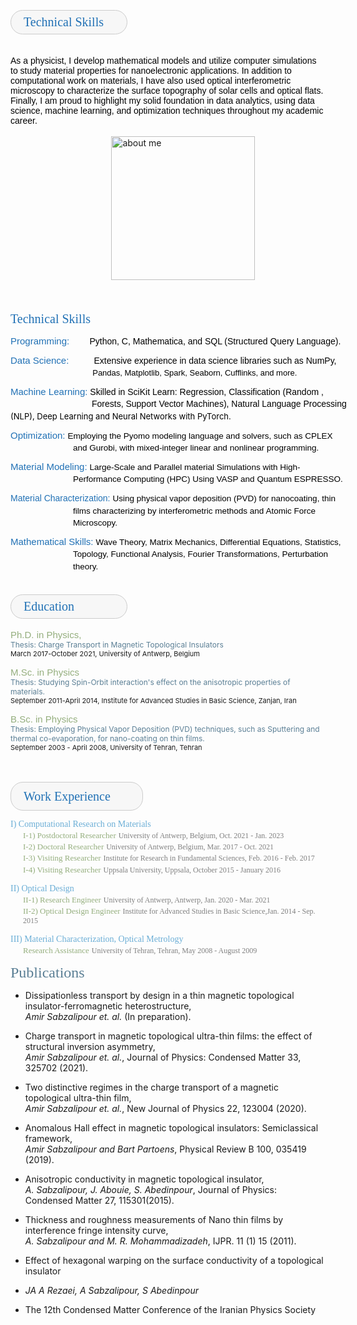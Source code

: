 
<br><br>
<div style="border-radius: 20px; background-color: #f7f7f7; width: 145px; padding-left: 20px; padding-right: 20px; padding-top: 7px; padding-bottom: 7px; border: 1px solid #CCCCCC;">
    <span style="font-size: 20px; color:#2171b5; font-family: 'Avenir Next LT Pro'">Technical Skills</span>
</div><br><br>
<span style="font-size: 14px; color: black; font-family: 'Avenir Next LT Pro', sans-serif;">As a physicist, I develop mathematical models and utilize computer simulations to study material properties for nanoelectronic applications. In addition to computational work on materials, I have also used optical interferometric microscopy to characterize the surface topography of solar cells and optical flats. Finally, I am proud to highlight my solid foundation in data analytics, using data science, machine learning, and optimization techniques throughout my academic career.</span> <br><br>
&nbsp;&nbsp;&nbsp;&nbsp;&nbsp;&nbsp;&nbsp;&nbsp;&nbsp;&nbsp;&nbsp;&nbsp;&nbsp;&nbsp;&nbsp; &nbsp; &nbsp; &nbsp; &nbsp; &nbsp; &nbsp; &nbsp;&nbsp;&nbsp;&nbsp;&nbsp;&nbsp;&nbsp;&nbsp;&nbsp;&nbsp; &nbsp; 
<img src="https://raw.githubusercontent.com/AmirSabzalipour/Data_Science/main/images/me.png" alt="about me" width="230">
<br><br><br>

<span style="font-size: 20px; color:#2171b5; font-family: 'Avenir Next LT Pro'">Technical Skills</span>
 <div style="width: 540px; margin-top: 10px;"> 
        <div align="left" style="line-height: 1.4em;">
            <span style="font-size: 15px; color: #2171b5; font-family: 'Avenir Next LT Pro', sans-serif;">Programming:&nbsp;&nbsp;&nbsp;&nbsp;</span>
            <span style="font-size: 14px; color: black; font-family: 'Avenir Next LT Pro', sans-serif;">&nbsp;&nbsp;&nbsp;Python, C, Mathematica, and SQL (Structured Query Language).</span>
        </div>
    </div>

<div style="width: 540px; margin-top: 10px;"> 
        <div align="left" style="line-height: 1.4em;">
            <span style="font-size: 15px; color: #2171b5; font-family: 'Avenir Next LT Pro', sans-serif;">Data Science:&nbsp;&nbsp;&nbsp;&nbsp;</span>
            <span style="font-size: 14px; color: black; font-family: 'Avenir Next LT Pro', sans-serif;">&nbsp;&nbsp;&nbsp;&nbsp; Extensive experience in data science libraries such as NumPy,</span>
            <span style="font-size: 13px; color: black; font-family: 'Avenir Next LT Pro', sans-serif; display: block; margin-left: 124px;"> &nbsp;&nbsp;Pandas, Matplotlib, Spark, Seaborn, Cufflinks, and more.</span>
        </div>
</div>
<div style="width: 540px; margin-top: 10px;"> 
    <div align="left" style="line-height: 1.4em;">
        <span style="font-size: 15px; color: #2171b5; font-family: 'Avenir Next LT Pro', sans-serif;">Machine Learning:</span>
        <span style="font-size: 14px; color: black; font-family: 'Avenir Next LT Pro', sans-serif;"> Skilled in SciKit Learn: Regression, Classification (Random ,</span>
        <span style="font-size: 14px; color: black; font-family: 'Avenir Next LT Pro', sans-serif; display: block; margin-left: 130px;"> Forests, Support Vector Machines), Natural Language Processing</span>
        <span style="font-size: 13px; color: black; font-family: 'Avenir Next LT Pro',margin-left: 160px; sans-serif;">(NLP), Deep Learning and Neural Networks with PyTorch.</span>
    </div>
</div>


<div style="width: 540px; margin-top: 10px;"> 
        <div align="left" style="line-height: 1.4em;">
            <span style="font-size: 15px; color: #2171b5; font-family: 'Avenir Next LT Pro', sans-serif;">Optimization:</span>
            <span style="font-size: 13.5px; color: black; font-family: 'Avenir Next LT Pro', sans-serif;">Employing the Pyomo modeling language and solvers, such as CPLEX</span>
            <span style="font-size: 13.5px; color: black; font-family: 'Avenir Next LT Pro', sans-serif; display: block; margin-left: 100px;">and Gurobi, with mixed-integer linear and nonlinear programming.</span>
        </div>
 </div>

<div style="width: 540px; margin-top: 10px;"> 
        <div align="left" style="line-height: 1.4em;">
            <span style="font-size: 15px; color: #2171b5; font-family: 'Avenir Next LT Pro', sans-serif;">Material Modeling:</span>
            <span style="font-size: 13.5px; color: black; font-family: 'Avenir Next LT Pro', sans-serif;">Large-Scale and Parallel material Simulations with High- </span>
            <span style="font-size: 13.5px; color: black; font-family: 'Avenir Next LT Pro', sans-serif; display: block; margin-left: 100px;">Performance Computing (HPC) Using VASP and Quantum ESPRESSO.</span>
        </div>
 </div>

<div style="width: 540px; margin-top: 10px;"> 
        <div align="left" style="line-height: 1.4em;">
            <span style="font-size: 14px; color: #2171b5; font-family: 'Avenir Next LT Pro', sans-serif;">Material Characterization:</span>
            <span style="font-size: 13.5px; color: black; font-family: 'Avenir Next LT Pro', sans-serif;">Using physical vapor deposition (PVD) for nanocoating, thin </span>
            <span style="font-size: 13.5px; color: black; font-family: 'Avenir Next LT Pro', sans-serif; display: block; margin-left: 100px;">films characterizing by interferometric methods and Atomic Force Microscopy.</span>
        </div>
</div>

<div style="width: 540px; margin-top: 10px;"> 
        <div align="left" style="line-height: 1.4em;">
            <span style="font-size: 15px; color: #2171b5; font-family: 'Avenir Next LT Pro', sans-serif;">Mathematical Skills:</span>
            <span style="font-size: 13.5px; color: black; font-family: 'Avenir Next LT Pro', sans-serif;">Wave Theory, Matrix Mechanics, Differential Equations, Statistics, </span>
            <span style="font-size: 13.5px; color: black; font-family: 'Avenir Next LT Pro', sans-serif; display: block; margin-left: 100px;">Topology, Functional Analysis, Fourier Transformations, Perturbation theory.</span>
        </div>
    </div>
</div>
<br>
<br>
<div style="border-radius: 20px;background-color: #f7f7f7;width: 145px; padding-left: 20px; padding-right: 20px; padding-top: 7px; padding-bottom: 7px; border: 1px solid #CCCCCC;"> <span style="font-size: 20px; color:#2171b5 ; font-family: 'Avenir Next LT Pro'">Education</span></div> <br> 
<span style="font-size:15px;color:#94AE7D; font-family: 'Avenir Next LT Pro', sans-serif;">Ph.D. in Physics,</span><br>
<span style="font-size:12px; color:#5b7f95"> Thesis: Charge Transport in Magnetic Topological Insulators</span>
<br> <span style="font-size:11px;"> March 2017-October 2021, University of Antwerp, Belgium</span> <br> 

<span style="font-size:15px;color:#94AE7D; font-family: 'Avenir Next LT Pro', sans-serif;"> M.Sc. in Physics</span><br> 
<span style="font-size:12px; color:#5b7f95"> Thesis: Studying Spin-Orbit interaction's effect on the anisotropic properties of materials.</span>
<br><span style="font-size:11px;">September 2011-April 2014, Institute for Advanced Studies in Basic Science, Zanjan, Iran </span> 

<span style="font-size:15px;color:#94AE7D; font-family: 'Avenir Next LT Pro', sans-serif;"> B.Sc. in Physics</span><br>
<span style="font-size:12px;color:#5b7f95"> Thesis: Employing Physical Vapor Deposition (PVD) techniques, such as Sputtering and thermal co-evaporation, for nano-coating on thin films.</span><br>
<span style="font-size:11px;">September 2003 - April 2008, University of Tehran, Tehran</span> 
<br><br><br>

<div style="border-radius: 20px; background-color: #f7f7f7; width: 170px; padding-left: 20px; padding-right: 20px; padding-top: 7px; padding-bottom: 7px; border: 1px solid #CCCCCC; line-height: 1.5;">
    <span style="font-size: 20px; color: #2171b5; font-family: 'Avenir Next LT Pro';">Work Experience</span>
</div>

<ul style="list-style-type: none; padding-left: 0;">
    <li style="margin-bottom: .2px;">
        <span style="font-size: 14px; color: #6baed6; font-family: 'Avenir Next LT Pro';">I) Computational Research on Materials</span><br>
        <ul style="list-style-type: none; padding-left: 20px;">
            <li style="margin-bottom: .2px;">
                <span style="font-size: 13px; color: #94AE7D; font-family: 'Avenir Next LT Pro';">I-1) Postdoctoral Researcher</span>
                <span style="font-size: 12px; color: gray; font-family: 'Avenir Next LT Pro';">University of Antwerp, Belgium, Oct. 2021 - Jan. 2023</span>
            </li>
            <li style="margin-bottom: .2px;">
                <span style="font-size: 13px; color: #94AE7D; font-family: 'Avenir Next LT Pro';">I-2) Doctoral Researcher</span>
                <span style="font-size: 12px; color: gray; font-family: 'Avenir Next LT Pro';">University of Antwerp, Belgium, Mar. 2017 - Oct. 2021</span>
            </li>
            <li style="margin-bottom: 1px;">
                <span style="font-size: 13px; color: #94AE7D; font-family: 'Avenir Next LT Pro';">I-3) Visiting Researcher</span>
                <span style="font-size: 12px; color: gray; font-family: 'Avenir Next LT Pro';">Institute for Research in Fundamental Sciences, Feb. 2016 - Feb. 2017</span>
            </li>
            <li style="margin-bottom: 1px;">
                <span style="font-size: 13px; color: #94AE7D; font-family: 'Avenir Next LT Pro';">I-4) Visiting Researcher</span>
                <span style="font-size: 12px; color: gray; font-family: 'Avenir Next LT Pro';">Uppsala University, Uppsala, October 2015 - January 2016</span>
            </li>
        </ul>
    </li>
</ul>


<ul style="list-style-type: none; padding-left: 0;">
    <li style="margin-bottom: .2px;">
        <span style="font-size: 14px; color: #6baed6; font-family: 'Avenir Next LT Pro';">II) Optical Design</span><br>
        <ul style="list-style-type: none; padding-left: 20px;">
            <li style="margin-bottom: .2px;">
                <span style="font-size: 13px; color: #94AE7D; font-family: 'Avenir Next LT Pro';">II-1) Research Engineer</span>
                <span style="font-size: 12px; color: gray; font-family: 'Avenir Next LT Pro';">University of Antwerp, Antwerp, Jan. 2020 - Mar. 2021</span>
            </li>
            <li style="margin-bottom: .2px;">
                <span style="font-size: 13px; color: #94AE7D; font-family: 'Avenir Next LT Pro';">II-2) Optical Design Engineer</span>
                <span style="font-size: 12px; color: gray; font-family: 'Avenir Next LT Pro';">Institute for Advanced Studies in Basic Science,Jan. 2014 - Sep. 2015 </span>
            </li>
                    </ul>
    </li>
</ul>



<ul style="list-style-type: none; padding-left: 0;">
    <li style="margin-bottom: .2px;">
        <span style="font-size: 14px; color: #6baed6; font-family: 'Avenir Next LT Pro';">III) Material Characterization, Optical Metrology</span><br>
        <ul style="list-style-type: none; padding-left: 20px;">
            <li style="margin-bottom: .2px;">
                <span style="font-size: 13px; color: #94AE7D; font-family: 'Avenir Next LT Pro';">Research Assistance</span>
                <span style="font-size: 12px; color: gray; font-family: 'Avenir Next LT Pro';">University of Tehran, Tehran, May 2008 - August 2009</span>
            </li>
        </ul>
    </li>
</ul>

<span style="font-size: 24px; color: #5b7f95 ; font-family: 'Avenir Next LT Pro'">Publications </span>

- Dissipationless transport by design in a thin magnetic topological insulator-ferromagnetic heterostructure,   
  *Amir Sabzalipour et. al.* (In preparation).
  
- Charge transport in magnetic topological ultra-thin films: the effect of structural inversion asymmetry,   
  *Amir Sabzalipour et. al.*, Journal of Physics: Condensed Matter 33, 325702 (2021).
  
- Two distinctive regimes in the charge transport of a magnetic topological ultra-thin film,   
  *Amir Sabzalipour et. al.*, New Journal of Physics 22, 123004 (2020).
  
- Anomalous Hall effect in magnetic topological insulators: Semiclassical framework,      
  *Amir Sabzalipour and Bart Partoens*, Physical Review B 100, 035419 (2019).
  
- Anisotropic conductivity in magnetic topological insulator,  
  *A. Sabzalipour, J. Abouie, S. Abedinpour*, Journal of Physics: Condensed Matter 27, 115301(2015).
  
- Thickness and roughness measurements of Nano thin films by interference fringe intensity curve,  
  *A. Sabzalipour and M. R. Mohammadizadeh*, IJPR. 11 (1) 15 (2011).
  
- Effect of hexagonal warping on the surface conductivity of a topological insulator  
- *JA A Rezaei, A Sabzalipour, S Abedinpour*  
- The 12th Condensed Matter Conference of the Iranian Physics Society
